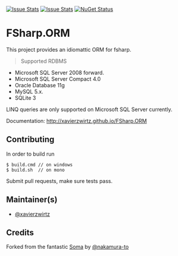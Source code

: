 [![Issue Stats](http://issuestats.com/github/fsprojects/ProjectScaffold/badge/issue)](http://issuestats.com/github/fsprojects/ProjectScaffold)
[![Issue Stats](http://issuestats.com/github/fsprojects/ProjectScaffold/badge/pr)](http://issuestats.com/github/fsprojects/ProjectScaffold)
[![NuGet Status](http://img.shields.io/nuget/v/FSharp.ORM.svg?style=flat)](https://www.nuget.org/packages/FSharp.ORM/)

FSharp.ORM
=====================================

This project provides an idiomattic ORM for fsharp.

> Supported RDBMS

* Microsoft SQL Server 2008 forward.
* Microsoft SQL Server Compact 4.0
* Oracle Database 11g
* MySQL 5.x.
* SQLite 3

LINQ queries are only supported on Microsoft SQL Server currently.

Documentation: http://xavierzwirtz.github.io/FSharp.ORM

## Contributing

In order to build run

    $ build.cmd // on windows    
    $ build.sh  // on mono

Submit pull requests, make sure tests pass.

## Maintainer(s)

- [@xavierzwirtz](https://github.com/xavierzwirtz)

## Credits 

Forked from the fantastic [Soma](https://github.com/nakamura-to/Soma) by [@nakamura-to](https://github.com/nakamura-to)